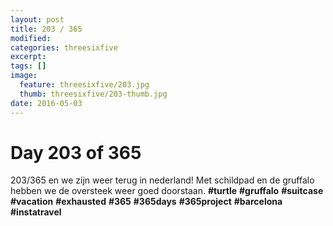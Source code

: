 ```yaml
---
layout: post
title: 203 / 365
modified:
categories: threesixfive
excerpt:
tags: []
image:
  feature: threesixfive/203.jpg
  thumb: threesixfive/203-thumb.jpg
date: 2016-05-03
---
```


# Day 203 of 365

203/365 en we zijn weer terug in nederland! Met schildpad en de gruffalo hebben we de oversteek weer goed doorstaan. **\#turtle** **\#gruffalo** **\#suitcase** **\#vacation** **\#exhausted** **\#365** **\#365days** **\#365project** **\#barcelona** **\#instatravel**

